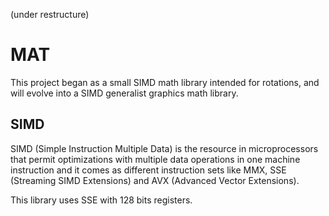 (under restructure)
# MAT

This project began as a small SIMD math library intended for rotations, and will evolve into a SIMD generalist graphics math library.

## SIMD

SIMD (Simple Instruction Multiple Data) is the resource in microprocessors that permit optimizations with multiple data operations in one machine instruction and it comes as different instruction sets like MMX, SSE (Streaming SIMD Extensions) and AVX (Advanced Vector Extensions).

This library uses SSE with 128 bits registers.

